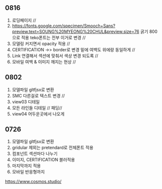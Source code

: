 ## 0816
1. 로딩페이지 //
2. https://fonts.google.com/specimen/Smooch+Sans?preview.text=SOUNG%20MYEONG%20CHUL&preview.size=76
굵기 800으로 적용 
teko폰트는 전부 이거로 변경 //
3. 모델링 커지면서 opacity 적용 //
4. CERTIFICATION ->> border로 변경 밑에 여백도 위에랑 동일하게 //
5. Link 연결해서 섹션에 맞춰서 색상 변경 되도록 //
6. 모바일 여백 & 이미지 깨지는 현상 //


## 0802
1. 모델파일 gltfjsx로 변환
2. SMC 다른걸로 텍스트 변경 //
3. view03 디테일 
4. 모든 라인들 디테일 // 패딩//
5. view04 어두운곳에서 나오게



## 0726
1. 모델파일 gltfjsx로 변환
2. gridular 제외는 pretendard로 전체폰트 적용
3. 컴포넌트 섹션마다 나누기 
4. 이미지, CERTIFICATION 블러적용 
5. 마지막까지 적용
6. 모바일 반응형까지



https://www.cosmos.studio/